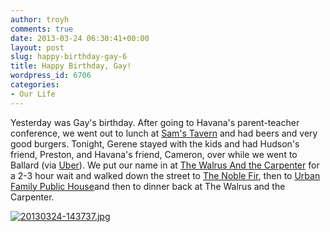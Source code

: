 ```yaml
---
author: troyh
comments: true
date: 2013-03-24 06:30:41+00:00
layout: post
slug: happy-birthday-gay-6
title: Happy Birthday, Gay!
wordpress_id: 6706
categories:
- Our Life
---
```


Yesterday was Gay's birthday. After going to Havana's parent-teacher conference, we went out to lunch at [Sam's Tavern](http://samstavernseattle.com/) and had beers and very good burgers. Tonight, Gerene stayed with the kids and had Hudson's friend, Preston, and Havana's friend, Cameron, over while we went to Ballard (via [Uber](https://www.uber.com/cities/seattle)). We put our name in at [The Walrus And the Carpenter](http://thewalrusbar.com/) for a 2-3 hour wait and walked down the street to [The Noble Fir](http://www.thenoblefir.com/), then to [Urban Family Public House](http://www.urbanfamilypublichouse.com/)and then to dinner back at The Walrus and the Carpenter.    
  
[![20130324-143737.jpg](http://troyandgay.files.wordpress.com/2013/03/20130324-143737.jpg)](http://troyandgay.files.wordpress.com/2013/03/20130324-143737.jpg)

